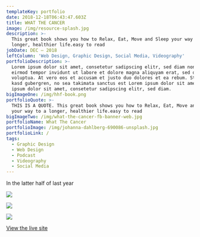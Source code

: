 ```yaml
---
templateKey: portfolio
date: 2018-12-18T06:43:47.603Z
title: WHAT THE CANCER
image: /img/resource-splash.jpg
description: >-
  This great book shows you how to Relax, Eat, Move and Sleep your way to a
  longer, healthier life.easy to read 
jobDate: DEC – 2018
leftColumn: 'Web Design, Graphic Design, Social Media, Videography'
portfolioDescription: >-
  Lorem ipsum dolor sit amet, consetetur sadipscing elitr, sed diam nonumy
  eirmod tempor invidunt ut labore et dolore magna aliquyam erat, sed diam
  voluptua. At vero eos et accusam et justo duo dolores et ea rebum. Stet clita
  kasd gubergren, no sea takimata sanctus est Lorem ipsum dolor sit amet. Lorem
  ipsum dolor sit amet, consetetur sadipscing elitr, sed diam.
bigImageOne: /img/hhf-book.png
portfolioQuote: >-
  THIS IS A QUOTE. This great book shows you how to Relax, Eat, Move and Sleep
  your way to a longer, healthier life.easy to read 
bigImageTwo: /img/what-the-cancer-fb-banner-web.jpg
portfolioName: What The Cancer
portfolioImage: /img/johanna-dahlberg-690086-unsplash.jpg
portfolioLink: /
tags:
  - Graphic Design
  - Web Design
  - Podcast
  - Videography
  - Social Media
---
```



In the latter half of last year

![](/img/wtc-light-story-quote.jpg)

![](/img/what-the-cancer-book.png)

![](/img/youtube-cover-ep-1.jpg)

[View the live site](https://whatthecancer.netlify.com)

